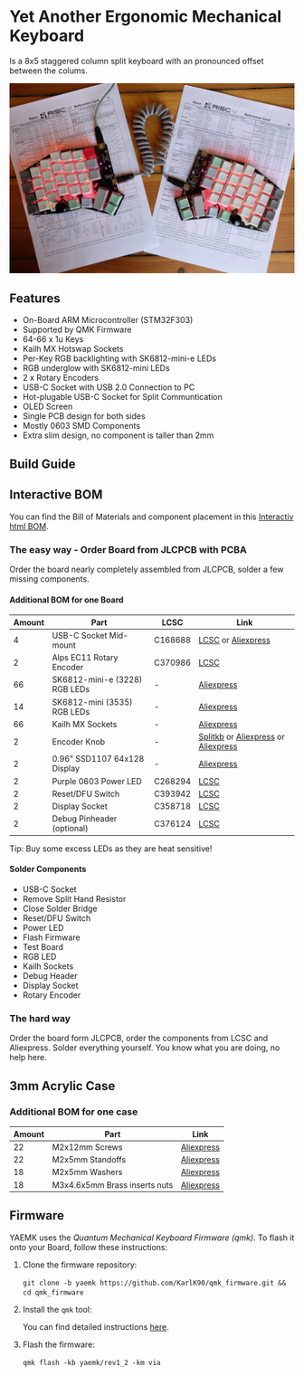 # Yet Another Ergonomic Mechanical Keyboard

Is a 8x5 staggered column split keyboard with an pronounced offset between the colums. 

![YAEMK front](./images/yaemk_front_1200.jpeg)

## Features

* On-Board ARM Microcontroller (STM32F303)
* Supported by QMK Firmware
* 64-66 x 1u Keys
* Kailh MX Hotswap Sockets
* Per-Key RGB backlighting with SK6812-mini-e LEDs
* RGB underglow with SK6812-mini LEDs
* 2 x Rotary Encoders
* USB-C Socket with USB 2.0 Connection to PC
* Hot-plugable USB-C Socket for Split Communtication
* OLED Screen
* Single PCB design for both sides
* Mostly 0603 SMD Components
* Extra slim design, no component is taller than 2mm

## Build Guide

## Interactive BOM

You can find the Bill of Materials and component placement in this [Interactiv html BOM](./yaemk_rev_1_2.html).

### The easy way - Order Board from JLCPCB with PCBA

Order the board nearly completely assembled from JLCPCB, solder a few missing components.

#### Additional BOM for one Board

| Amount | Part                          | LCSC    | Link                                                                                                                                                                                                                                |
| ------ | ----------------------------- | ------- | ----------------------------------------------------------------------------------------------------------------------------------------------------------------------------------------------------------------------------------- |
| 4      | USB-C Socket Mid-mount        | C168688 | [LCSC](https://lcsc.com/product-detail/USB-Connectors_Jing-Extension-of-the-Electronic-Co-C168688_C168688.html) or [Aliexpress](https://www.aliexpress.com/item/4000074094558.html)                                                 |
| 2      | Alps EC11 Rotary Encoder      | C370986 | [LCSC](https://lcsc.com/product-detail/Coded-Rotary-Switches_ALPS-Electric-EC11E183440C_C370986.html)                                                                                                                               |
| 66     | SK6812-mini-e (3228) RGB LEDs | -       | [Aliexpress](https://www.aliexpress.com/item/4000475685852.html)                                                                                                                                                                    |
| 14     | SK6812-mini (3535) RGB LEDs   | -       | [Aliexpress](https://www.aliexpress.com/item/33019583218.html)                                                                                                                                                                      |
| 66     | Kailh MX Sockets              | -       | [Aliexpress](https://www.aliexpress.com/item/32951252318.html)                                                                                                                                                                      |
| 2      | Encoder Knob                  | -       | [Splitkb](https://splitkb.com/collections/keyboard-parts/products/matte-aluminium-encoder-knob) or [Aliexpress](https://www.aliexpress.com/item/32893184848.html) or [Aliexpress](https://www.aliexpress.com/item/32810522800.html) |
| 2      | 0.96" SSD1107 64x128 Display  | -       | [Aliexpress](https://www.aliexpress.com/item/4000547865501.html)                                                                                                                                                                    |
| 2      | Purple 0603 Power LED         | C268294 | [LCSC](https://lcsc.com/product-detail/Light-Emitting-Diodes-LED_OptoSupply-OSK40603C1E_C268294.html)                                                                                                                               |
| 2      | Reset/DFU Switch              | C393942 | [LCSC](https://lcsc.com/product-detail/Tactile-Switches_SHOU-HAN-TS24CA_C393942.html)                                                                                                                                               |
| 2      | Display Socket                | C358718 | [LCSC](https://lcsc.com/product-detail/Pin-Header-Female-Header_MINTRON-MTF185-104SY1_C358718.html)                                                                                                                                 |
| 2      | Debug Pinheader (optional)    | C376124 | [LCSC](https://lcsc.com/product-detail/Pin-Header-Female-Header_MINTRON-MTB125-1106R1_C376124.html)                                                                                                                                 |

Tip: Buy some excess LEDs as they are heat sensitive!
####  Solder Components

* USB-C Socket
* Remove Split Hand Resistor 
* Close Solder Bridge
* Reset/DFU Switch
* Power LED
* Flash Firmware
* Test Board
* RGB LED
* Kailh Sockets
* Debug Header
* Display Socket
* Rotary Encoder
  
### The hard way

Order the board form JLCPCB, order the components from LCSC and Aliexpress. Solder everything yourself. You know what you are doing, no help here.
## 3mm Acrylic Case

### Additional BOM for one case

| Amount | Part                          | Link                                                             |
| ------ | ----------------------------- | ---------------------------------------------------------------- |
| 22     | M2x12mm Screws                | [Aliexpress](https://www.aliexpress.com/item/4000720099366.html) |
| 22     | M2x5mm Standoffs              | [Aliexpress](https://www.aliexpress.com/item/4000727223674.html) |
| 18     | M2x5mm Washers                | [Aliexpress](https://www.aliexpress.com/item/4000734426632.html) |
| 18     | M3x4.6x5mm Brass inserts nuts | [Aliexpress](https://www.aliexpress.com/item/4000688990203.html) |

## Firmware

YAEMK uses the *Quantum Mechanical Keyboard Firmware (qmk)*. To flash it onto your Board, follow these instructions:

1. Clone the  firmware repository:

   `git clone -b yaemk https://github.com/KarlK90/qmk_firmware.git && cd qmk_firmware `

2. Install the `qmk` tool:

   You can find detailed instructions [here](https://docs.qmk.fm/#/newbs_getting_started).

3. Flash the firmware:

   `qmk flash -kb yaemk/rev1_2 -km via`